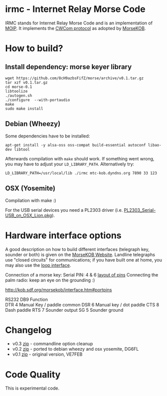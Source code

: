 irmc - Internet Relay Morse Code
================================
IRMC stands for Internet Relay Morse Code and is an implementation of [MOIP](https://github.com/8cH9azbsFifZ/moip).
It implements the [CWCom protocol](http://kob.sdf.org/morsekob/docs/cwcom.pdf) 
as adopted by [MorseKOB](http://kob.sdf.org/morsekob/docs/history.pdf). 

# How to build?
## Install dependency: morse keyer library
```
wget https://github.com/8cH9azbsFifZ/morse/archive/v0.1.tar.gz
tar xzf v0.1.tar.gz
cd morse-0.1
libtoolize
./autogen.sh
./configure  --with-portaudio
make
sudo make install
```

## Debian (Wheezy)
Some dependencies have to be installed:
```
apt-get install -y alsa-oss oss-compat build-essential autoconf libao-dev libtool
```
Afterwards compilation with `make` should work. If something went wrong, you may have
to adjust your `LD_LIBRARY_PATH`. Alternatively try:
```
LD_LIBRARY_PATH=/usr/local/lib ./irmc mtc-kob.dyndns.org 7890 33 123 
```

## OSX (Yosemite)
Compilation with make :)

For the USB serial devices you need a PL2303 driver 
(i.e. [PL2303_Serial-USB_on_OSX_Lion.pkg](http://changux.co/osx-installer-to-pl2303-serial-usb-on-osx-lio/)).

# Hardware interface options
A good description on how to build different interfaces (telegraph key, sounder or both) 
is given on the [MorseKOB Website](http://kob.sdf.org/morsekob/interface.htm). 
Landline telegraphs use "closed circuits" for communications; if you have built one at home, 
you may also use the [loop interface](http://kob.sdf.org/morsekob/docs/loopinterface.pdf).

Connection of a morse key:
Serial PIN: 4 & 6
[layout of pins](http://techpubs.sgi.com/library/dynaweb_docs/0650/SGI_Admin/books/MUX_IG/sgi_html/figures/4-2.serial.port.con.gif)
Connecting the palm radio: keep an eye on the grounding :)


  http://kob.sdf.org/morsekob/interface.htm#portpins


  RS232     DB9     Function    
  DTR       4       Manual Key / paddle common
  DSR       6       Manual key / dot paddle
  CTS       8       Dash paddle
  RTS       7       Sounder output
  SG        5       Sounder ground


# Changelog
* v0.3 [zip](https://github.com/8cH9azbsFifZ/irmc/archive/v0.3.zip) - commandline option cleanup
* v0.2 [zip](https://github.com/8cH9azbsFifZ/irmc/archive/v0.2.zip) - ported to debian wheezy and osx yosemite, DG6FL
* v0.1 [zip](https://github.com/8cH9azbsFifZ/irmc/archive/v0.1.zip) - original version, VE7FEB

Code Quality
============
This is experimental code.
